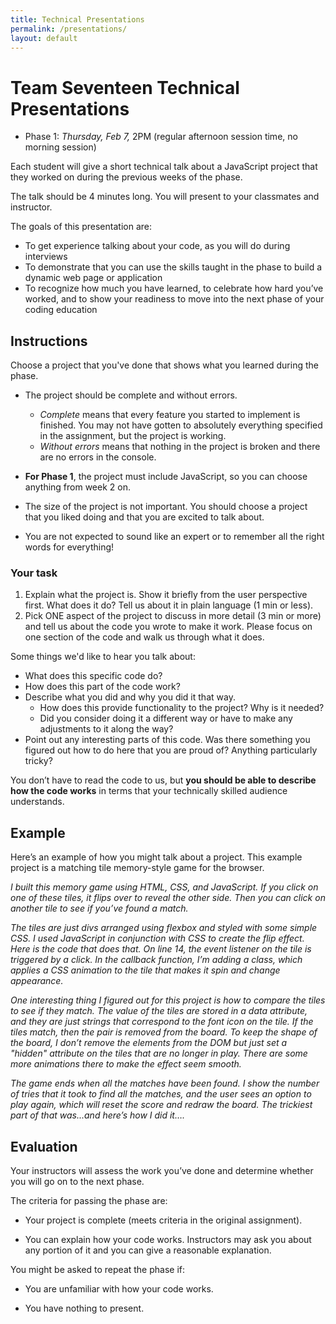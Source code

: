 ```yaml
---
title: Technical Presentations
permalink: /presentations/
layout: default
---
```


# Team Seventeen Technical Presentations

- Phase 1: _Thursday, Feb 7,_ 2PM (regular afternoon session time, no morning session)

Each student will give a short technical talk about a JavaScript project that they worked on during the previous weeks of the phase.

The talk should be 4 minutes long. You will present to your classmates and instructor.

The goals of this presentation are:

- To get experience talking about your code, as you will do during interviews
- To demonstrate that you can use the skills taught in the phase to build a dynamic web page or application
- To recognize how much you have learned, to celebrate how hard you’ve worked, and to show your readiness to move into the next phase of your coding education

## Instructions

Choose a project that you've done that shows what you learned during the phase.

- The project should be complete and without errors.

  - _Complete_ means that every feature you started to implement is finished. You may not have gotten to absolutely everything specified in the assignment, but the project is working.
  - _Without errors_ means that nothing in the project is broken and there are no errors in the console.

- **For Phase 1**, the project must include JavaScript, so you can choose anything from week 2 on.

- The size of the project is not important. You should choose a project that you liked doing and that you are excited to talk about.

- You are not expected to sound like an expert or to remember all the right words for everything!

### Your task

1. Explain what the project is. Show it briefly from the user perspective first. What does it do? Tell us about it in plain language (1 min or less).
2. Pick ONE aspect of the project to discuss in more detail (3 min or more) and tell us about the code you wrote to make it work. Please focus on one section of the code and walk us through what it does.

Some things we'd like to hear you talk about:

- What does this specific code do?
- How does this part of the code work?
- Describe what you did and why you did it that way.
  - How does this provide functionality to the project? Why is it needed?
  - Did you consider doing it a different way or have to make any adjustments to it along the way?
- Point out any interesting parts of this code. Was there something you figured out how to do here that you are proud of? Anything particularly tricky?

You don’t have to read the code to us, but **you should be able to describe how the code works** in terms that your technically skilled audience understands.

## Example

Here’s an example of how you might talk about a project. This example project is a matching tile memory-style game for the browser.

_I built this memory game using HTML, CSS, and JavaScript. If you click on one of these tiles, it flips over to reveal the other side. Then you can click on another tile to see if you’ve found a match._

_The tiles are just divs arranged using flexbox and styled with some simple CSS. I used JavaScript in conjunction with CSS to create the flip effect. Here is the code that does that. On line 14, the event listener on the tile is triggered by a click. In the callback function, I’m adding a class, which applies a CSS animation to the tile that makes it spin and change appearance._

_One interesting thing I figured out for this project is how to compare the tiles to see if they match. The value of the tiles are stored in a data attribute, and they are just strings that correspond to the font icon on the tile. If the tiles match, then the pair is removed from the board. To keep the shape of the board, I don’t remove the elements from the DOM but just set a "hidden" attribute on the tiles that are no longer in play. There are some more animations there to make the effect seem smooth._

_The game ends when all the matches have been found. I show the number of tries that it took to find all the matches, and the user sees an option to play again, which will reset the score and redraw the board. The trickiest part of that was...and here’s how I did it…._

## Evaluation

Your instructors will assess the work you’ve done and determine whether you will go on to the next phase.

The criteria for passing the phase are:

- Your project is complete (meets criteria in the original assignment).

- You can explain how your code works. Instructors may ask you about any portion of it and you can give a reasonable explanation.

You might be asked to repeat the phase if:

- You are unfamiliar with how your code works.

- You have nothing to present.
